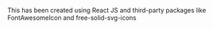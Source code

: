 This has been created using React JS and third-party packages like FontAwesomeIcon and free-solid-svg-icons



